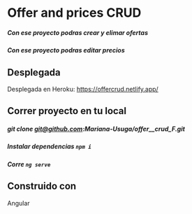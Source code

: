# Offer and prices CRUD

##### Con ese proyecto podras crear y elimar ofertas
##### Con ese proyecto podras editar precios

## Desplegada

Desplegada en Heroku: https://offercrud.netlify.app/

## Correr proyecto en tu local

##### git clone git@github.com:Mariana-Usuga/offer__crud_F.git
##### Instalar dependencias `npm i`
##### Corre `ng serve`

## Construido con

Angular






